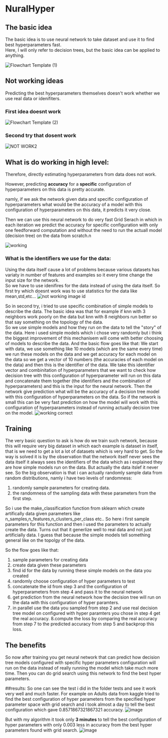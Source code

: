 # NuralHyper


## The basic idea
The basic idea is to use neural network to take dataset and use it to find best hyperparameters fast.\
Here, I will only refer to decision trees, but the basic idea can be applied to anything.


![Flowchart Template (1)](https://user-images.githubusercontent.com/59512233/204343939-60abbce5-cb32-4ec7-94ba-ea735cb85d4c.jpg)


## Not working ideas
Predicting the best hyperparameters themselves doesn't work whether we use real data or idenifiters.

### First idea doesnt work 
![Flowchart Template (2)](https://user-images.githubusercontent.com/59512233/204521818-4e5efe50-983d-49a4-a30e-a6b0f50eb4b4.jpg)

### Second try that dosent work
![NOT WORK2](https://user-images.githubusercontent.com/59512233/204521552-5d20fe0d-f699-4794-aef7-962bb9bdadd5.jpg)


## What is do working in high level:

Therefore, directly estimating hyperparameters from data does not work. 

However, predicting **accuracy** for a **specific** configuration of hyperparameters on this data is pretty accurate. 

namly, if we ask the network given data and specific configuration of hyperparameters what would be the accuracy of a model with this configuration of hyperparameters on this data, it predicts it very close.

Then we can use this neural network to do very fast Grid Serach in which in each iteration we predict the accuracy for specific configuration with only one feedforward computation and without the need to run the actuall model (decision tree) on the data from scratch.n

![working](https://user-images.githubusercontent.com/59512233/204522321-55a69ad1-9673-43a4-93bc-b3fa265ba510.jpg)

### What is the identifiers we use for the data:
Using the data itself cause a lot of problems because various datasets has variaty in number of features and examples so it every time change the input size for the network.\
So we have to use idenifires for the data instead of using the data itself. 
So first try which doesnt work was to use statistics for the data like mean,std,etc...
![not working image id](https://user-images.githubusercontent.com/59512233/204526208-539208ce-ed70-4e3c-8ffb-c1708edc6442.jpg)

So in second try, i tried to use specific combination of simple models to describe the data. 
The basic idea was that for example if knn with 3 neighbors work poorly on the data but knn with 8 neighbors run better so that say something on the topology of the data. \
So we use simple models and how they run on the data to tell the "story" of the data.
Here i used simple models which i chose very randomly but i think the biggest improvement of this mechanisem will come with better choosing of models to describe the data.
And the basic flow goes like that:
We start with data, we use something like 10 models (which are the same every time) we run these models on the data and we get accuracy for each model on the data so we get a vector of 10 numbers (the accuracies of each model on the data) and then this is the identifier of the data.
We take this identifier vector and combinitation of hyperparameters that we want to check how decision tree with this configuration of hyperparameter will run on this data and concatenate them together (the identifiers and the combination of hyperparameters) and this is the input for the neural network. 
Then the network give prediction what will be the accuracy of a decision tree model with this configuration of hyperparameters on the data.
So if the network is small this can be very fast prediction on how the model will work with this configuration of hyperparameters instead of running actually decision tree on the model.
![working correct](https://user-images.githubusercontent.com/59512233/204525609-97a98432-dbe4-4fad-a19c-271868c7ee51.jpg)

## Training
The very basic question to ask is how do we train such network, because this will require very big dataset in which each example is dataset in itself, that is we need to get a lot a lot of datasets which is very hard to get. 
So the way is solved it is by the observation that the network itself never sees the data itself it always sees the identifiers of the data which as i explained they are how simple models run on the data. But actually the data itslef it never see. 
So the big observation is that i can  actually randomly sample data from random distributions, namly i have two levels of randomness:
1. randomly sample parameters for creating data. 
2. the randomness of the sampling data with these parameters from the first step.

So i use the make_classification function from sklearn which create artifically data given parameters like n_samples,n_features,n_clusters_per_class etc.. 
So here i first sample parameters for this function and then i used the parameters to actually create the data.
Turns out that it generlize well to real data and not just artificially data. I guess that because the simple models tell something general like on the topolgy of the data.

So the flow goes like that: 
1. sample parameters for creating data
2. create data given these parameters 
3. find id for the data by running these simple models on the data you created
4. randomly choose configuration of hyper parameters to test
5. concatenate the id from step 3 and the configuration of hyperparameters from step 4 and pass it to the neural network
6. get prediction from the neural network how the decision tree will run on the data with this configuration of hyper paramters.
7. in parallel use the data you sampled from step 2 and use real decision tree model on configured with hyper paramters you chose in step 4 get the real accuracy.
8.compute the loss by comparing the real accuracy from step 7 to the predicted accuracy from step 5 and backprop this loss. 


## The benefits
So now after training you get neural network that can predict how decision tree models configured with specific hyper parameters configuration will run on the data instead of really running the model which take much more time. 
Then you can do grid search using this network to find the best hyper parameters. 




##results:
So one can see the test i did in the folder tests and see it work very well and much faster.
For example on Adults data from kaggle tried to find the best configuration of hyper parameters from the specified hyper parameter space with grid search and i took almost a day to tell the best configuration which gave 0.8571867321867321 accuracy. 
![image](https://user-images.githubusercontent.com/59512233/204535470-7e8afe57-5674-44a3-86de-5caeea52738c.png)

But with my algorithm it took only **3 minutes** to tell the best configuration of hyper parameters with only 0.003 less in accuracy from the best hyper parameters found with grid search. 
![image](https://user-images.githubusercontent.com/59512233/204536155-21f68aa2-7581-4a42-bc70-38f82558e091.png)

